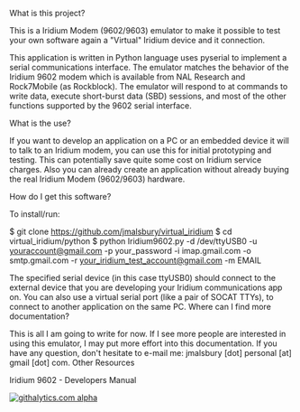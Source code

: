 What is this project?

This is a Iridium Modem (9602/9603) emulator to make it possible to test your own software again a "Virtual" Iridium device and it connection.

This application is written in Python language uses pyserial to implement a serial communications interface. The emulator matches the behavior of the Iridium 9602 modem which is available from NAL Research and Rock7Mobile (as Rockblock). The emulator will respond to at commands to write data, execute short-burst data (SBD) sessions, and most of the other functions supported by the 9602 serial interface.

What is the use?

If you want to develop an application on a PC or an embedded device it will to talk to an Iridium modem, you can use this for initial prototyping and testing. This can potentially save quite some cost on Iridium service charges. Also you can already create an application without already buying the real Iridium Modem (9602/9603) hardware.

How do I get this software?

To install/run:

 $ git clone https://github.com/jmalsbury/virtual_iridium
 $ cd virtual_iridium/python
 $ python Iridium9602.py -d /dev/ttyUSB0 -u youraccount@gmail.com -p your_password -i imap.gmail.com -o smtp.gmail.com -r your_iridium_test_account@gmail.com -m EMAIL

The specified serial device (in this case ttyUSB0) should connect to the external device that you are developing your Iridium communications app on. You can also use a virtual serial port (like a pair of SOCAT TTYs), to connect to another application on the same PC.
Where can I find more documentation?

This is all I am going to write for now. If I see more people are interested in using this emulator, I may put more effort into this documentation. If you have any question, don't hesitate to e-mail me: jmalsbury [dot] personal [at] gmail [dot] com.
Other Resources

Iridium 9602 - Developers Manual


[![githalytics.com alpha](https://cruel-carlota.pagodabox.com/bdb824945e9b3e4a959feb550731a1e0 "githalytics.com")](http://githalytics.com/jmalsbury/virtual_iridium)
